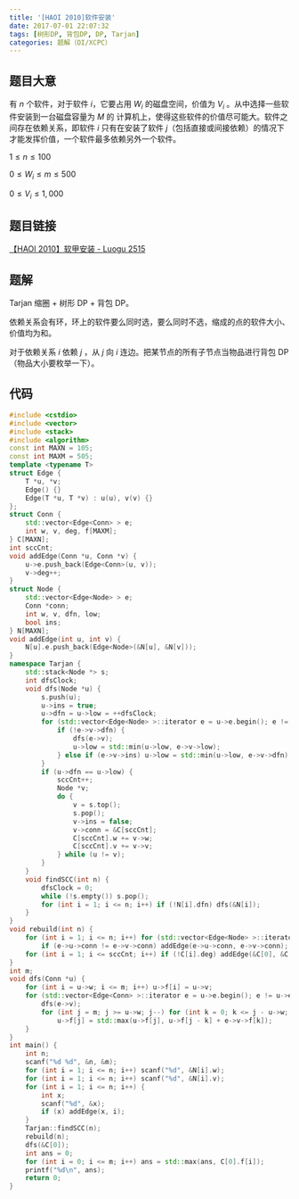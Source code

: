 ```yaml
---
title: '[HAOI 2010]软件安装'
date: 2017-07-01 22:07:32
tags: [树形DP, 背包DP, DP, Tarjan]
categories: 题解（OI/XCPC）
---
```


## 题目大意

有 $n$ 个软件，对于软件 $i$，它要占用 $W_i$ 的磁盘空间，价值为 $V_i$ 。从中选择一些软件安装到一台磁盘容量为 $M$ 的 计算机上，使得这些软件的价值尽可能大。软件之间存在依赖关系，即软件 $i$ 只有在安装了软件 $j$（包括直接或间接依赖）的情况下才能发挥价值，一个软件最多依赖另外一个软件。

$1 \leqslant n \leqslant 100$

$0 \leqslant W_i \leqslant m \leqslant 500$

$0 \leqslant V_i \leqslant 1,000$

## 题目链接

[【HAOI 2010】软甲安装 - Luogu 2515](https://www.luogu.com.cn/problem/P2515)

<!-- more -->

## 题解

Tarjan 缩圈 + 树形 DP + 背包 DP。

依赖关系会有环，环上的软件要么同时选，要么同时不选，缩成的点的软件大小、价值均为和。

对于依赖关系 $i$ 依赖 $j$ ，从 $j$ 向 $i$ 连边。把某节点的所有子节点当物品进行背包 DP（物品大小要枚举一下）。

## 代码

```c++
#include <cstdio>
#include <vector>
#include <stack>
#include <algorithm>
const int MAXN = 105;
const int MAXM = 505;
template <typename T>
struct Edge {
    T *u, *v;
    Edge() {}
    Edge(T *u, T *v) : u(u), v(v) {}
};
struct Conn {
    std::vector<Edge<Conn> > e;
    int w, v, deg, f[MAXM];
} C[MAXN];
int sccCnt;
void addEdge(Conn *u, Conn *v) {
    u->e.push_back(Edge<Conn>(u, v));
    v->deg++;
}
struct Node {
    std::vector<Edge<Node> > e;
    Conn *conn;
    int w, v, dfn, low;
    bool ins;
} N[MAXN];
void addEdge(int u, int v) {
    N[u].e.push_back(Edge<Node>(&N[u], &N[v]));
}
namespace Tarjan {
    std::stack<Node *> s;
    int dfsClock;
    void dfs(Node *u) {
        s.push(u);
        u->ins = true;
        u->dfn = u->low = ++dfsClock;
        for (std::vector<Edge<Node> >::iterator e = u->e.begin(); e != u->e.end(); e++) {
            if (!e->v->dfn) {
                dfs(e->v);
                u->low = std::min(u->low, e->v->low);
            } else if (e->v->ins) u->low = std::min(u->low, e->v->dfn);
        }
        if (u->dfn == u->low) {
            sccCnt++;
            Node *v;
            do {
                v = s.top();
                s.pop();
                v->ins = false;
                v->conn = &C[sccCnt];
                C[sccCnt].w += v->w;
                C[sccCnt].v += v->v;
            } while (u != v);
        }
    }
    void findSCC(int n) {
        dfsClock = 0;
        while (!s.empty()) s.pop();
        for (int i = 1; i <= n; i++) if (!N[i].dfn) dfs(&N[i]);
    }
}
void rebuild(int n) {
    for (int i = 1; i <= n; i++) for (std::vector<Edge<Node> >::iterator e = N[i].e.begin(); e != N[i].e.end(); e++)
        if (e->u->conn != e->v->conn) addEdge(e->u->conn, e->v->conn);
    for (int i = 1; i <= sccCnt; i++) if (!C[i].deg) addEdge(&C[0], &C[i]);
}
int m;
void dfs(Conn *u) {
    for (int i = u->w; i <= m; i++) u->f[i] = u->v;
    for (std::vector<Edge<Conn> >::iterator e = u->e.begin(); e != u->e.end(); e++) {
        dfs(e->v);
        for (int j = m; j >= u->w; j--) for (int k = 0; k <= j - u->w; k++)
            u->f[j] = std::max(u->f[j], u->f[j - k] + e->v->f[k]);
    }
}
int main() {
    int n;
    scanf("%d %d", &n, &m);
    for (int i = 1; i <= n; i++) scanf("%d", &N[i].w);
    for (int i = 1; i <= n; i++) scanf("%d", &N[i].v);
    for (int i = 1; i <= n; i++) {
        int x;
        scanf("%d", &x);
        if (x) addEdge(x, i);
    }
    Tarjan::findSCC(n);
    rebuild(n);
    dfs(&C[0]);
    int ans = 0;
    for (int i = 0; i <= m; i++) ans = std::max(ans, C[0].f[i]);
    printf("%d\n", ans);
    return 0;
}
```